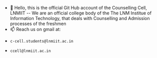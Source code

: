 - 👋 Hello, this is the official Git Hub account of the Counselling Cell, LNMIIT
-- We are an official college body of the The LNM Institue of Information Technology, that deals with Counselling and Admission processes of the freshmen
- 📫 Reach us on gmail at:
-     c-cell.students@lnmiit.ac.in
-     ccell@lnmiit.ac.in 

<!---
Counselling-Cell-LNMIIT/Counselling-Cell-LNMIIT is a ✨ special ✨ repository because its `README.md` (this file) appears on your GitHub profile.
You can click the Preview link to take a look at your changes.
--->
